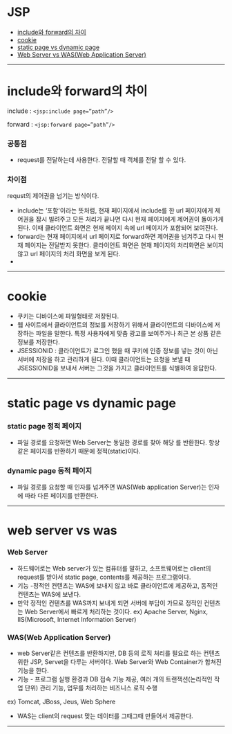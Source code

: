 # JSP

* [include와 forward의 차이](#include와-forward의-차이)
* [cookie](#cookie)
* [static page vs dynamic page](#static-page-vs-dynamic-page)
* [Web Server vs WAS(Web Application Server)](#web-server-vs-was)

---

# include와 forward의 차이

include : `<jsp:include page=”path”/>`

forward : `<jsp:forward page=”path”/>`

### 공통점

- request를 전달하는데 사용한다. 전달할 때 객체를 전달 할 수 있다.

### 차이점
requst의 제어권을 넘기는 방식이다.
- include는 ‘포함'이라는 뜻처럼, 현재 페이지에서 include를 한 url 페이지에게 제어권을 잠시 빌려주고 모든 처리가 끝나면 다시 현재 페이지에게 제어권이 돌아가게 된다. 이때 클라이언트 화면은 현재 페이지 속에 url 페이지가 포함되어 보여진다.
- forward는 현재 페이지에서 url 페이지로 forward하면 제어권을 넘겨주고 다시 현재 페이지는 전달받지 못한다. 클라이언트 화면은 현재 페이지의 처리화면은 보이지 않고 url 페이지의 처리 화면을 보게 된다.
- 
---

# cookie

- 쿠키는 디바이스에 파일형태로  저장된다.
- 웹 사이트에서 클라이언트의 정보를 저장하기 위해서 클라이언트의 디바이스에 저장하는 파일을 말한다. 특정 사용자에게 맞춤 광고를 보여주거나 최근 본 상품 같은 정보를 저장한다.
- JSESSIONID : 클라이언트가 로그인 했을 때 쿠키에 인증 정보를 넣는 것이 아닌 서버에 저장을 하고 관리하게 된다. 이때 클라이언트는 요청을 보낼 때 JSESSIONID을 보내서 서버는 그것을 가지고 클라이언트를 식별하여 응답한다.

---

# static page vs dynamic page

### static page 정적 페이지
-  파일 경로를 요청하면 Web Server는 동일한 경로를 찾아 해당 <File Contents>를 반환한다. 항상 같은 페이지를 반환하기 때문에 정적(static)이다.
  
### dynamic page 동적 페이지
-  파일 경로를 요청할 때 인자를 넘겨주면 WAS(Web application Server)는 인자에 따라 다른 페이지를 반환한다.
  
---
  
# web server vs was
 
### Web Server

- 하드웨어로는 Web server가 있는 컴퓨터를 말하고, 소프트웨어로는 client의 request를 받아서 static page, contents를 제공하는 프로그램이다.
- 기능 -정적인 컨텐츠는 WAS에 보내지 않고 바로 클라이언트에 제공하고, 동적인 컨텐츠는 WAS에 보낸다.
- 만약 정적인 컨텐츠를 WAS까지 보내게 되면 서버에 부담이 가므로 정적인 컨텐츠는 Web Server에서 빠르게 처리하는 것이다.
 ex) Apache Server, Nginx, IIS(Microsoft, Internet Information Server)

### WAS(Web Application Server)

- web Server같은 컨텐츠를 반환하지만, DB 등의 로직 처리를 필요로 하는 컨텐츠 위한 JSP, Servet을 다루는 서버이다. Web Server와 Web Container가 합쳐진 기능을 한다.
- 기능 - 프로그램 실행 환경과 DB 접속 기능 제공, 여러 개의 트랜잭션(논리적인 작업 단위) 관리 기능, 업무를 처리하는 비즈니스 로직 수행

ex) Tomcat, JBoss, Jeus, Web Sphere

- WAS는 client의 request 맞는 데이터를 그때그때 만들어서 제공한다.
  
---
  

  
